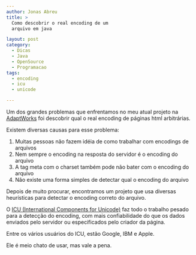 ```yaml
---
author: Jonas Abreu
title: >
  Como descobrir o real encoding de um
  arquivo em java

layout: post
category:
  - Dicas
  - Java
  - OpenSource
  - Programacao
tags:
  - encoding
  - icu
  - unicode

---
```

Um dos grandes problemas que enfrentamos no meu atual projeto na [AdaptWorks][1] foi descobrir qual o real encoding de páginas html arbitrárias.

Existem diversas causas para esse problema:

1.  Muitas pessoas não fazem idéia de como trabalhar com encodings de arquivos
2.  Nem sempre o encoding na resposta do servidor é o encoding do arquivo
3.  A tag meta com o charset também pode não bater com o encoding do arquivo
4.  Não existe uma forma simples de detectar qual o encoding do arquivo

Depois de muito procurar, encontramos um projeto que usa diversas heurísticas para detectar o encoding correto do arquivo. 

O [ICU (International Components for Unicode)][2] faz todo o trabalho pesado para a detecção do encoding, com mais confiabilidade do que os dados enviados pelo servidor ou especificados pelo criador da página.

Entre os vários usuários do ICU, estão Google, IBM e Apple.

Ele é meio chato de usar, mas vale a pena. 














 [1]: http://www.adaptworks.com.br
 [2]: http://site.icu-project.org/#TOC-Why-ICU4J-





